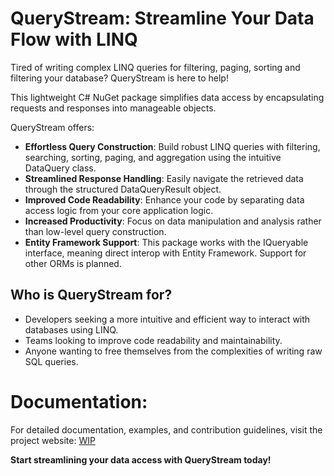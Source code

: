 # QueryStream: Streamline Your Data Flow with LINQ
Tired of writing complex LINQ queries for filtering, paging, sorting and filtering your database? QueryStream is here to help! 

This lightweight C# NuGet package simplifies data access by encapsulating requests and responses into manageable objects.

QueryStream offers:

- __Effortless Query Construction__: Build robust LINQ queries with filtering, searching, sorting, paging, and aggregation using the intuitive DataQuery class.
- __Streamlined Response Handling__: Easily navigate the retrieved data through the structured DataQueryResult object.
- __Improved Code Readability__: Enhance your code by separating data access logic from your core application logic.
- __Increased Productivity__: Focus on data manipulation and analysis rather than low-level query construction.
- __Entity Framework Support__: This package works with the IQueryable interface, meaning direct interop with Entity Framework. Support for other ORMs is planned.

## Who is QueryStream for?

- Developers seeking a more intuitive and efficient way to interact with databases using LINQ.
- Teams looking to improve code readability and maintainability.
- Anyone wanting to free themselves from the complexities of writing raw SQL queries.

# Documentation:
For detailed documentation, examples, and contribution guidelines, visit the project website: [WIP]()

__Start streamlining your data access with QueryStream today!__